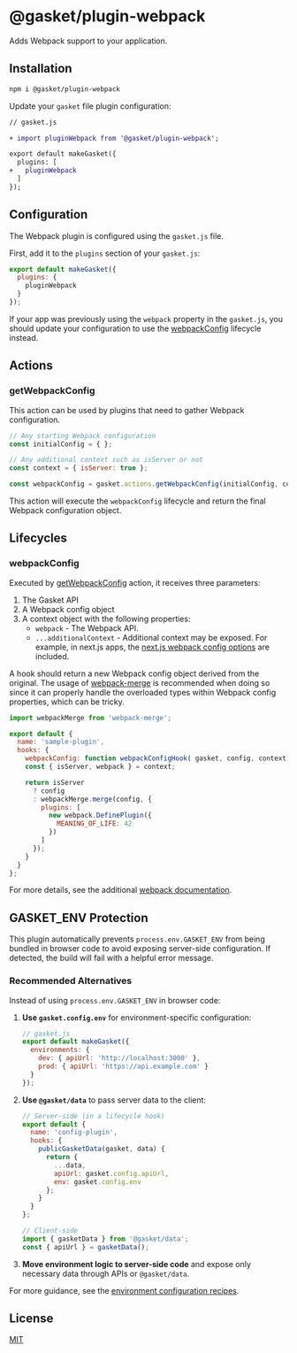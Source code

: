# @gasket/plugin-webpack

Adds Webpack support to your application.

## Installation

```sh
npm i @gasket/plugin-webpack
```

Update your `gasket` file plugin configuration:

```diff
// gasket.js

+ import pluginWebpack from '@gasket/plugin-webpack';

export default makeGasket({
  plugins: [
+   pluginWebpack
  ]
});
```

## Configuration

The Webpack plugin is configured using the `gasket.js` file.

First, add it to the `plugins` section of your `gasket.js`:

```js
export default makeGasket({
  plugins: {
    pluginWebpack
  }
});
```

If your app was previously using the `webpack` property in the
`gasket.js`, you should update your configuration to use the
[webpackConfig] lifecycle instead.

## Actions

### getWebpackConfig

This action can be used by plugins that need to gather Webpack configuration.

```js
// Any starting Webpack configuration
const initialConfig = { };

// Any additional context such as isServer or not
const context = { isServer: true };

const webpackConfig = gasket.actions.getWebpackConfig(initialConfig, context);
```

This action will execute the `webpackConfig` lifecycle and return the final
Webpack configuration object.

## Lifecycles

### webpackConfig

Executed by [getWebpackConfig](#getwebpackconfig) action,
it receives three parameters:

1. The Gasket API
2. A Webpack config object
3. A context object with the following properties:
   * `webpack` - The Webpack API.
   * `...additionalContext` - Additional context may be exposed. For example, in next.js apps, the [next.js webpack config options](https://nextjs.org/docs/api-reference/next.config.js/custom-webpack-config) are included.

A hook should return a new Webpack config object derived from the original. The
usage of [webpack-merge] is recommended when doing so since it can properly
handle the overloaded types within Webpack config properties, which can be
tricky.

```js
import webpackMerge from 'webpack-merge';

export default {
  name: 'sample-plugin',
  hooks: {
    webpackConfig: function webpackConfigHook( gasket, config, context) {
    const { isServer, webpack } = context;

    return isServer
      ? config
      : webpackMerge.merge(config, {
        plugins: [
          new webpack.DefinePlugin({
            MEANING_OF_LIFE: 42
          })
        ]
      });
    }
  }
};
```

For more details, see the additional [webpack documentation].

## GASKET_ENV Protection

This plugin automatically prevents `process.env.GASKET_ENV` from being bundled in browser code to avoid exposing server-side configuration. If detected, the build will fail with a helpful error message.

### Recommended Alternatives

Instead of using `process.env.GASKET_ENV` in browser code:

1. **Use `gasket.config.env`** for environment-specific configuration:
   ```js
   // gasket.js
   export default makeGasket({
     environments: {
       dev: { apiUrl: 'http://localhost:3000' },
       prod: { apiUrl: 'https://api.example.com' }
     }
   });
   ```

2. **Use `@gasket/data`** to pass server data to the client:
   ```js
   // Server-side (in a lifecycle hook)
   export default {
     name: 'config-plugin',
     hooks: {
       publicGasketData(gasket, data) {
         return {
           ...data,
           apiUrl: gasket.config.apiUrl,
           env: gasket.config.env
         };
       }
     }
   };

   // Client-side
   import { gasketData } from '@gasket/data';
   const { apiUrl } = gasketData();
   ```

3. **Move environment logic to server-side code** and expose only necessary data through APIs or `@gasket/data`.

For more guidance, see the [environment configuration recipes].

## License

[MIT](./LICENSE.md)

<!-- LINKS -->

[webpack-merge]: https://github.com/survivejs/webpack-merge
[webpackConfig]: #webpackconfig
[webpack documentation]: ./docs/webpack.md
[environment configuration recipes]: ./docs/environment-configuration.md
